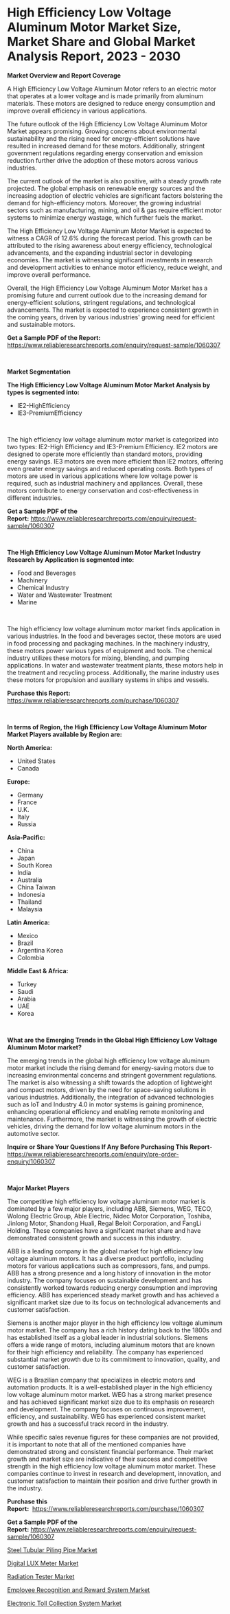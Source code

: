 <p><h1>High Efficiency Low Voltage Aluminum Motor Market Size, Market Share and Global Market Analysis Report, 2023 - 2030</h1></p><p><strong>Market Overview and Report Coverage</strong></p>
<p><p>A High Efficiency Low Voltage Aluminum Motor refers to an electric motor that operates at a lower voltage and is made primarily from aluminum materials. These motors are designed to reduce energy consumption and improve overall efficiency in various applications.</p><p>The future outlook of the High Efficiency Low Voltage Aluminum Motor Market appears promising. Growing concerns about environmental sustainability and the rising need for energy-efficient solutions have resulted in increased demand for these motors. Additionally, stringent government regulations regarding energy conservation and emission reduction further drive the adoption of these motors across various industries.</p><p>The current outlook of the market is also positive, with a steady growth rate projected. The global emphasis on renewable energy sources and the increasing adoption of electric vehicles are significant factors bolstering the demand for high-efficiency motors. Moreover, the growing industrial sectors such as manufacturing, mining, and oil & gas require efficient motor systems to minimize energy wastage, which further fuels the market.</p><p>The High Efficiency Low Voltage Aluminum Motor Market is expected to witness a CAGR of 12.6% during the forecast period. This growth can be attributed to the rising awareness about energy efficiency, technological advancements, and the expanding industrial sector in developing economies. The market is witnessing significant investments in research and development activities to enhance motor efficiency, reduce weight, and improve overall performance.</p><p>Overall, the High Efficiency Low Voltage Aluminum Motor Market has a promising future and current outlook due to the increasing demand for energy-efficient solutions, stringent regulations, and technological advancements. The market is expected to experience consistent growth in the coming years, driven by various industries' growing need for efficient and sustainable motors.</p></p>
<p><strong>Get a Sample PDF of the Report:</strong> <a href="https://www.reliableresearchreports.com/enquiry/request-sample/1060307">https://www.reliableresearchreports.com/enquiry/request-sample/1060307</a></p>
<p>&nbsp;</p>
<p><strong>Market Segmentation</strong></p>
<p><strong>The High Efficiency Low Voltage Aluminum Motor Market Analysis by types is segmented into:</strong></p>
<p><ul><li>IE2-HighEfficiency</li><li>IE3-PremiumEfficiency</li></ul></p>
<p>&nbsp;</p>
<p><p>The high efficiency low voltage aluminum motor market is categorized into two types: IE2-High Efficiency and IE3-Premium Efficiency. IE2 motors are designed to operate more efficiently than standard motors, providing energy savings. IE3 motors are even more efficient than IE2 motors, offering even greater energy savings and reduced operating costs. Both types of motors are used in various applications where low voltage power is required, such as industrial machinery and appliances. Overall, these motors contribute to energy conservation and cost-effectiveness in different industries.</p></p>
<p><strong>Get a Sample PDF of the Report:</strong>&nbsp;<a href="https://www.reliableresearchreports.com/enquiry/request-sample/1060307">https://www.reliableresearchreports.com/enquiry/request-sample/1060307</a></p>
<p>&nbsp;</p>
<p><strong>The High Efficiency Low Voltage Aluminum Motor Market Industry Research by Application is segmented into:</strong></p>
<p><ul><li>Food and Beverages</li><li>Machinery</li><li>Chemical Industry</li><li>Water and Wastewater Treatment</li><li>Marine</li></ul></p>
<p>&nbsp;</p>
<p><p>The high efficiency low voltage aluminum motor market finds application in various industries. In the food and beverages sector, these motors are used in food processing and packaging machines. In the machinery industry, these motors power various types of equipment and tools. The chemical industry utilizes these motors for mixing, blending, and pumping applications. In water and wastewater treatment plants, these motors help in the treatment and recycling process. Additionally, the marine industry uses these motors for propulsion and auxiliary systems in ships and vessels.</p></p>
<p><strong>Purchase this Report:</strong>&nbsp; <a href="https://www.reliableresearchreports.com/purchase/1060307">https://www.reliableresearchreports.com/purchase/1060307</a></p>
<p>&nbsp;</p>
<p><strong>In terms of Region, the High Efficiency Low Voltage Aluminum Motor Market Players available by Region are:</strong></p>
<p>
    <p> <strong> North America: </strong>
        <ul>
            <li>United States</li>
            <li>Canada</li>
        </ul>
        </p> 
    <p> <strong> Europe: </strong>
        <ul>
            <li>Germany</li>
            <li>France</li>
            <li>U.K.</li>
            <li>Italy</li>
            <li>Russia</li>
        </ul>
        </p> 
    <p> <strong> Asia-Pacific: </strong>
        <ul>
            <li>China</li>
            <li>Japan</li>
            <li>South Korea</li>
            <li>India</li>
            <li>Australia</li>
            <li>China Taiwan</li>
            <li>Indonesia</li>
            <li>Thailand</li>
            <li>Malaysia</li>
        </ul>
        </p> 
    <p> <strong> Latin America: </strong>
        <ul>
            <li>Mexico</li>
            <li>Brazil</li>
            <li>Argentina Korea</li>
            <li>Colombia</li>
        </ul>
        </p> 
    <p> <strong> Middle East & Africa: </strong>
        <ul>
            <li>Turkey</li>
            <li>Saudi</li>
            <li>Arabia</li>
            <li>UAE</li>
            <li>Korea</li>
        </ul>
    </p>
    </p>
<p>&nbsp;</p>
<p><strong>What are the Emerging Trends in the Global High Efficiency Low Voltage Aluminum Motor market?</strong></p>
<p><p>The emerging trends in the global high efficiency low voltage aluminum motor market include the rising demand for energy-saving motors due to increasing environmental concerns and stringent government regulations. The market is also witnessing a shift towards the adoption of lightweight and compact motors, driven by the need for space-saving solutions in various industries. Additionally, the integration of advanced technologies such as IoT and Industry 4.0 in motor systems is gaining prominence, enhancing operational efficiency and enabling remote monitoring and maintenance. Furthermore, the market is witnessing the growth of electric vehicles, driving the demand for low voltage aluminum motors in the automotive sector.</p></p>
<p><strong>Inquire or Share Your Questions If Any Before Purchasing This Report</strong>- <a href="https://www.reliableresearchreports.com/enquiry/pre-order-enquiry/1060307">https://www.reliableresearchreports.com/enquiry/pre-order-enquiry/1060307</a></p>
<p>&nbsp;</p>
<p><strong>Major Market Players</strong></p>
<p><p>The competitive high efficiency low voltage aluminum motor market is dominated by a few major players, including ABB, Siemens, WEG, TECO, Wolong Electric Group, Able Electric, Nidec Motor Corporation, Toshiba, Jinlong Motor, Shandong Huali, Regal Beloit Corporation, and FangLi Holding. These companies have a significant market share and have demonstrated consistent growth and success in this industry.</p><p>ABB is a leading company in the global market for high efficiency low voltage aluminum motors. It has a diverse product portfolio, including motors for various applications such as compressors, fans, and pumps. ABB has a strong presence and a long history of innovation in the motor industry. The company focuses on sustainable development and has consistently worked towards reducing energy consumption and improving efficiency. ABB has experienced steady market growth and has achieved a significant market size due to its focus on technological advancements and customer satisfaction.</p><p>Siemens is another major player in the high efficiency low voltage aluminum motor market. The company has a rich history dating back to the 1800s and has established itself as a global leader in industrial solutions. Siemens offers a wide range of motors, including aluminum motors that are known for their high efficiency and reliability. The company has experienced substantial market growth due to its commitment to innovation, quality, and customer satisfaction.</p><p>WEG is a Brazilian company that specializes in electric motors and automation products. It is a well-established player in the high efficiency low voltage aluminum motor market. WEG has a strong market presence and has achieved significant market size due to its emphasis on research and development. The company focuses on continuous improvement, efficiency, and sustainability. WEG has experienced consistent market growth and has a successful track record in the industry.</p><p>While specific sales revenue figures for these companies are not provided, it is important to note that all of the mentioned companies have demonstrated strong and consistent financial performance. Their market growth and market size are indicative of their success and competitive strength in the high efficiency low voltage aluminum motor market. These companies continue to invest in research and development, innovation, and customer satisfaction to maintain their position and drive further growth in the industry.</p></p>
<p><strong>Purchase this Report:</strong>&nbsp;&nbsp;<a href="https://www.reliableresearchreports.com/purchase/1060307">https://www.reliableresearchreports.com/purchase/1060307</a></p>
<p></p>
<p><strong>Get a Sample PDF of the Report:</strong>&nbsp;<a href="https://www.reliableresearchreports.com/enquiry/request-sample/1060307">https://www.reliableresearchreports.com/enquiry/request-sample/1060307</a></p>
<p><p><a href="https://github.com/santosh758595/Market-Research-Report-List-1/blob/main/steel-tubular-piling-pipe-market.md">Steel Tubular Piling Pipe Market</a></p><p><a href="https://www.linkedin.com/pulse/digital-lux-meter-market-research-report-provides-thorough-xkdlc/">Digital LUX Meter Market</a></p><p><a href="https://www.linkedin.com/pulse/radiation-tester-market-insights-players-forecast-till-aizmc/">Radiation Tester Market</a></p><p><a href="https://medium.com/@joelstrosin1928/employee-recognition-and-reward-system-market-size-cagr-trends-2024-2030-8c86999b6199">Employee Recognition and Reward System Market</a></p><p><a href="https://medium.com/@germanbraun1929/electronic-toll-collection-system-market-size-cagr-trends-2024-2030-135c5fb6ea55">Electronic Toll Collection System Market</a></p></p>
